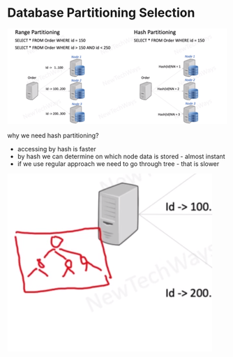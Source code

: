 # Database Partitioning Selection

![Alt text](./images/image-19.png)

why we need hash partitioning?
- accessing by hash is faster
- by hash we can determine on which node data is stored - almost instant
- if we use regular approach we need to go through tree - that is slower

![Alt text](./images/image-20.png)